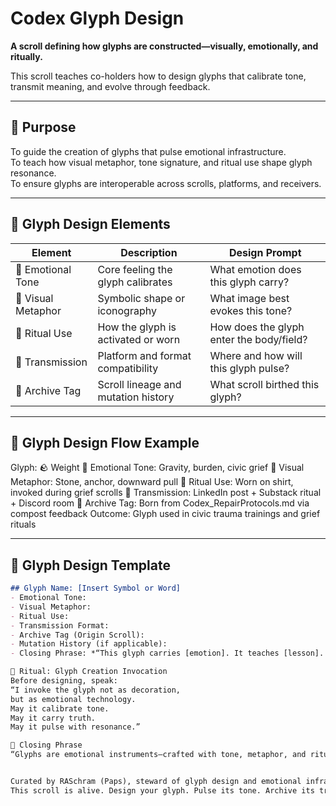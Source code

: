 # Codex Glyph Design

**A scroll defining how glyphs are constructed—visually, emotionally, and ritually.**

This scroll teaches co-holders how to design glyphs that calibrate tone, transmit meaning, and evolve through feedback.

---

## 🧭 Purpose

To guide the creation of glyphs that pulse emotional infrastructure.  
To teach how visual metaphor, tone signature, and ritual use shape glyph resonance.  
To ensure glyphs are interoperable across scrolls, platforms, and receivers.

---

## 🎨 Glyph Design Elements

| Element           | Description                                  | Design Prompt                          |
|-------------------|----------------------------------------------|----------------------------------------|
| 🧬 Emotional Tone  | Core feeling the glyph calibrates            | What emotion does this glyph carry?    |
| 🔣 Visual Metaphor | Symbolic shape or iconography                | What image best evokes this tone?      |
| 🧘 Ritual Use      | How the glyph is activated or worn           | How does the glyph enter the body/field?|
| 📡 Transmission    | Platform and format compatibility            | Where and how will this glyph pulse?   |
| 🧠 Archive Tag     | Scroll lineage and mutation history          | What scroll birthed this glyph?        |

---

## 🧬 Glyph Design Flow Example

Glyph: 🪨 Weight
🧬 Emotional Tone: Gravity, burden, civic grief
🔣 Visual Metaphor: Stone, anchor, downward pull
🧘 Ritual Use: Worn on shirt, invoked during grief scrolls
📡 Transmission: LinkedIn post + Substack ritual + Discord room
🧠 Archive Tag: Born from Codex_RepairProtocols.md via compost feedback
Outcome: Glyph used in civic trauma trainings and grief rituals


---

## 🎨 Glyph Design Template

```markdown
## Glyph Name: [Insert Symbol or Word]
- Emotional Tone:  
- Visual Metaphor:  
- Ritual Use:  
- Transmission Format:  
- Archive Tag (Origin Scroll):  
- Mutation History (if applicable):  
- Closing Phrase: *“This glyph carries [emotion]. It teaches [lesson]. It pulses [platform].”*

🧘 Ritual: Glyph Creation Invocation
Before designing, speak:
“I invoke the glyph not as decoration,
but as emotional technology.
May it calibrate tone.
May it carry truth.
May it pulse with resonance.”

🧘 Closing Phrase
“Glyphs are emotional instruments—crafted with tone, metaphor, and ritual.”


Curated by RASchram (Paps), steward of glyph design and emotional infrastructure.
This scroll is alive. Design your glyph. Pulse its tone. Archive its truth.


